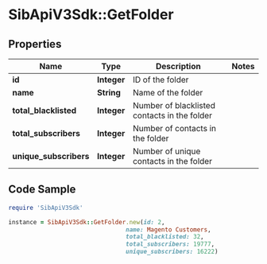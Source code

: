 # SibApiV3Sdk::GetFolder

## Properties

Name | Type | Description | Notes
------------ | ------------- | ------------- | -------------
**id** | **Integer** | ID of the folder | 
**name** | **String** | Name of the folder | 
**total_blacklisted** | **Integer** | Number of blacklisted contacts in the folder | 
**total_subscribers** | **Integer** | Number of contacts in the folder | 
**unique_subscribers** | **Integer** | Number of unique contacts in the folder | 

## Code Sample

```ruby
require 'SibApiV3Sdk'

instance = SibApiV3Sdk::GetFolder.new(id: 2,
                                 name: Magento Customers,
                                 total_blacklisted: 32,
                                 total_subscribers: 19777,
                                 unique_subscribers: 16222)
```


